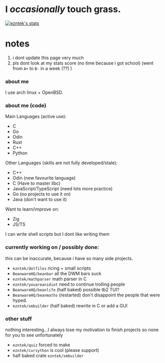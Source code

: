 # I _occasionally_ touch grass.
[![ezntek's stats](https://github-readme-stats.vercel.app/api?username=ezntek&count_private=true&show_icons=true&bg_color=1e1e2e&text_color=cdd6f4&icon_color=cba6f7&title_color=94e2d5)](https://github.com/anuraghazra/github-readme-stats)

# notes
1. i dont update this page very much
2. pls dont look at my stats score (no time because i got school) (went from `A+` to `B-` in a week (??) )

### about me

I use arch linux + OpenBSD.

### about me (code)
Main Languages (active use):
* C
* Go
* Odin
* Rust
* C++
* Python

Other Languages (skills are not fully developed/stale):
* C++
* Odin (new favourite language)
* C (Have to master libc)
* JavaScript/TypeScript (need lots more practice)
* Go (no projects to use it on)
* Java (don't want to use it)

Want to learn/improve on:
* Zig
* JS/TS

I can write shell scripts but I dont like writing them

### currently working on / possibly done:

this can be inaccurate, because i have so many side projects.

* `ezntek/dotfiles` ricing + small scripts
* `BeanwareHQ/beanbar` all the DWM bars suck
* `ezntek/mathparser` math parser in C
* `ezntek/youareanidiot` need to continue trolling people
* `BeanwareHQ/beanlife` (half baked) possible tb2 TUI?
* `BeanwareHQ/beanmaths` (restarted) don't disappoint the people that were hyped.
* `ezntek/smbuilder` (half baked) rewrite in C or add a GUI

### other stuff

nothing interesting...I always lose my motivation to finish projects so none for you to see unfortunately

* `ezntek/quiz` forced to make
* `ezntek/cursython` is cool (please support)
* half baked crate `ezntek/smbuilder`



